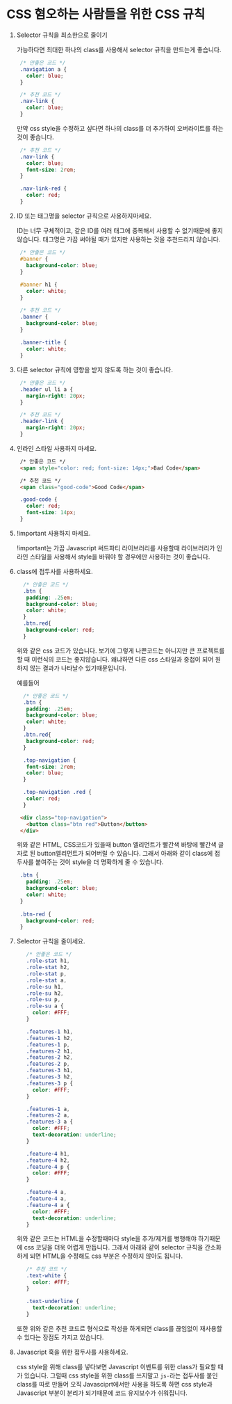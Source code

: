 # CSS 혐오하는 사람들을 위한 CSS 규칙

1. Selector 규칙을 최소한으로 줄이기

   가능하다면 최대한 하나의 class를 사용해서 selector 규칙을 만드는게 좋습니다. 

   ```css
    /* 안좋은 코드 */
    .navigation a {
      color: blue;
    }
   ```

   ```css
    /* 추천 코드 */
    .nav-link {
      color: blue;
    }
   ```
   
   만약 css style을 수정하고 싶다면 하나의 class를 더 추가하여 오버라이트를 하는것이 좋습니다.
   ```css
    /* 추천 코드 */
    .nav-link {
      color: blue;
      font-size: 2rem;
    }

    .nav-link-red {
      color: red;
    }
   ```
2. ID 또는 태그명을 selector 규칙으로 사용하지마세요.

   ID는 너무 구체적이고, 같은 ID를 여러 태그에 중복해서 사용할 수 없기때문에 좋지않습니다. 태그명은 가끔 써야될 때가 있지만 사용하는 것을 추천드리지 않습니다.
   ```css
    /* 안좋은 코드 */
    #banner {
      background-color: blue;
    }
    
    #banner h1 {
      color: white;
    }
   ```
   ```css
    /* 추천 코드 */
    .banner {
      background-color: blue;
    }
    
    .banner-title {
      color: white;
    }
   ```
3. 다른 selector 규칙에 영향을 받지 않도록 하는 것이 좋습니다.

   ```css
    /* 안좋은 코드 */
    .header ul li a {
      margin-right: 20px;
    }
   ```
   
   ```css
    /* 추천 코드 */
    .header-link {
      margin-right: 20px;
    }
   ```
4. 인라인 스타일 사용하지 마세요.
   ```html
    /* 안좋은 코드 */
    <span style="color: red; font-size: 14px;">Bad Code</span>
   ```
   
   ```html
    /* 추천 코드 */
    <span class="good-code">Good Code</span>
   ```
   ```css
    .good-code {
      color: red;
      font-size: 14px;
    }
   ```
5. !important 사용하지 마세요.
   
   !important는 가끔 Javascript 써드파티 라이브러리를 사용할때 라이브러리가 인라인 스타일을 사용해서 style을 바꿔야 할 경우에만 사용하는 것이 좋습니다.
   
6. class에 접두사를 사용하세요.
   ```css
     /* 안좋은 코드 */
     .btn {
      padding: .25em;
      background-color: blue;
      color: white;
     }
     .btn.red{
      background-color: red;
     }
   ```
   위와 같은 css 코드가 있습니다. 보기에 그렇게 나쁜코드는 아니지만 큰 프로젝트를 할 때 이런식의 코드는 좋지않습니다. 왜냐하면 다른 css 스타일과 중첩이 되어 원하지 않는 결과가 나타날수 있기때문입니다.
   
   예를들어
   ```css
     /* 안좋은 코드 */
     .btn {
      padding: .25em;
      background-color: blue;
      color: white;
     }
     .btn.red{
      background-color: red;
     }

     .top-navigation {
      font-size: 2rem;
      color: blue;
     }

     .top-navigation .red {
      color: red;
     }
   ```
   ```html
    <div class="top-navigation">
      <button class="btn red">Button</button>
    </div>
   ```
   
   위와 같은 HTML, CSS코드가 있을때 button 엘리먼트가 빨간색 바탕에 빨간색 글자로 된 button엘리먼트가 되어버릴 수 있습니다. 그래서 아래와 같이 class에 접두사를 붙여주는 것이 style을 더 명확하게 줄 수 있습니다.
   ```css
    .btn {
      padding: .25em;
      background-color: blue;
      color: white;
    }
    
    .btn-red {
      background-color: red;
    }
   ```
7. Selector 규칙을 줄이세요.
   
   ```css
      /* 안좋은 코드 */
      .role-stat h1,
      .role-stat h2,
      .role-stat p,
      .role-stat a,
      .role-su h1,
      .role-su h2,
      .role-su p,
      .role-su a {
        color: #FFF;
      }

      .features-1 h1,
      .features-1 h2,
      .features-1 p,
      .features-2 h1,
      .features-2 h2,
      .features-2 p,
      .features-3 h1,
      .features-3 h2,
      .features-3 p {
        color: #FFF;
      }

      .features-1 a,
      .features-2 a,
      .features-3 a {
        color: #FFF;
        text-decoration: underline;
      }

      .feature-4 h1,
      .feature-4 h2,
      .feature-4 p {
        color: #FFF;
      }

      .feature-4 a,
      .feature-4 a,
      .feature-4 a {
        color: #FFF;
        text-decoration: underline;
      }
   ```
   위와 같은 코드는 HTML을 수정할때마다 style을 추가/제거를 병행해야 하기때문에 css 코딩을 더욱 어렵게 만듭니다. 그래서 아래와 같이 selector 규칙을 간소화 하게 되면 HTML을 수정해도 css 부분은 수정하지 않아도 됩니다.
   ```css
      /* 추천 코드 */
      .text-white {
        color: #FFF;
      }

      .text-underline {
        text-decoration: underline;
      }
   ```
   또한 위와 같은 추천 코드르 형식으로 작성을 하게되면 class를 끊임없이 재사용할 수 있다는 장점도 가지고 있습니다.

8. Javascript 훅을 위한 접두사를 사용하세요.

   css style을 위해 class를 넣다보면 Javascript 이벤트를 위한 class가 필요할 때가 있습니다. 그럴때 css style을 위한 class를 쓰지말고 `js-`라는 접두사를 붙인 class를 따로 만들어 오직 Javasciprt에서만 사용을 하도록 하면 css style과 Javascript 부분이 분리가 되기때문에 코드 유지보수가 쉬워집니다.
   
